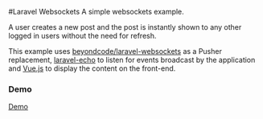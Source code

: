 #Laravel Websockets
A simple websockets example. 

A user creates a new post and the post is instantly shown to any other logged in users without the need for refresh.

This example uses [beyondcode/laravel-websockets](https://github.com/beyondcode/laravel-websockets) as a Pusher replacement, [laravel-echo](https://www.npmjs.com/package/laravel-echo) to listen for events broadcast by the application and [Vue.js](https://www.npmjs.com/package/vue) to display the content on the front-end.

### Demo

[Demo](/screenshots/laravel-websockets-demo.gif)